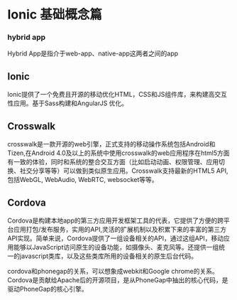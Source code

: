 # Ionic 基础概念篇

### hybrid app 
Hybrid App是指介于web-app、native-app这两者之间的app

## Ionic
Ionic提供了一个免费且开源的移动优化HTML，CSS和JS组件库，来构建高交互性应用。基于Sass构建和AngularJS 优化。

## Crosswalk
crosswalk是一款开源的web引擎，正式支持的移动操作系统包括Android和Tizen,在Android 4.0及以上的系统中使用crosswalk的web应用程序在html5方面有一致的体验，同时和系统的整合交互方面（比如启动动画、权限管理、应用切换、社交分享等等）可以做到类似原生应用。Crosswalk支持最新的HTML5 API,包括WebGL, WebAudio, WebRTC, websocket等等。

## Cordova
Cordova是构建本地app的第三方应用开发框架工具的代表，它提供了方便的跨平台应用打包/发布服务，实用的API,灵活的扩展机制以及积累下来的丰富的第三方API实现。简单来说，Cordova提供了一组设备相关的API，通过这组API，移动应用能够以JavaScript访问原生的设备功能，如摄像头、麦克风等。还提供一组统一的javascript类库，以及这些类库所用的设备相关的原生后台代码。

cordova和phonegap的关系，可以想象成webkit和Google chrome的关系。Cordova是贡献给Apache后的开源项目，是从PhoneGap中抽出的核心代码，是驱动PhoneGap的核心引擎。

